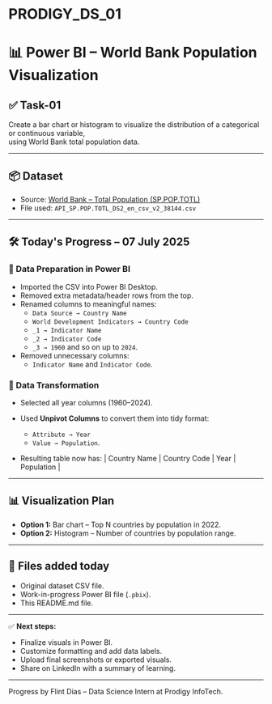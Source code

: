 # PRODIGY_DS_01
# 📊 Power BI – World Bank Population Visualization

## ✅ Task-01
Create a bar chart or histogram to visualize the distribution of a categorical or continuous variable,  
using World Bank total population data.

---

## 📦 Dataset
- Source: [World Bank – Total Population (SP.POP.TOTL)](https://data.worldbank.org/indicator/SP.POP.TOTL)
- File used: `API_SP.POP.TOTL_DS2_en_csv_v2_38144.csv`

---

## 🛠 Today's Progress – 07 July 2025

### 🔹 Data Preparation in Power BI
- Imported the CSV into Power BI Desktop.
- Removed extra metadata/header rows from the top.
- Renamed columns to meaningful names:
  - `Data Source → Country Name`
  - `World Development Indicators → Country Code`
  - `_1 → Indicator Name`
  - `_2 → Indicator Code`
  - `_3 → 1960` and so on up to `2024`.
- Removed unnecessary columns:
  - `Indicator Name` and `Indicator Code`.

### 🔄 Data Transformation
- Selected all year columns (1960–2024).
- Used **Unpivot Columns** to convert them into tidy format:
  - `Attribute → Year`
  - `Value → Population`.

- Resulting table now has:
| Country Name | Country Code | Year | Population |

---

## 📊 Visualization Plan
- **Option 1:** Bar chart – Top N countries by population in 2022.
- **Option 2:** Histogram – Number of countries by population range.

---

## 📁 Files added today
- Original dataset CSV file.
- Work-in-progress Power BI file (`.pbix`).
- This README.md file.

---

✅ **Next steps:**
- Finalize visuals in Power BI.
- Customize formatting and add data labels.
- Upload final screenshots or exported visuals.
- Share on LinkedIn with a summary of learning.

---

Progress by Flint Dias – Data Science Intern at Prodigy InfoTech.





















